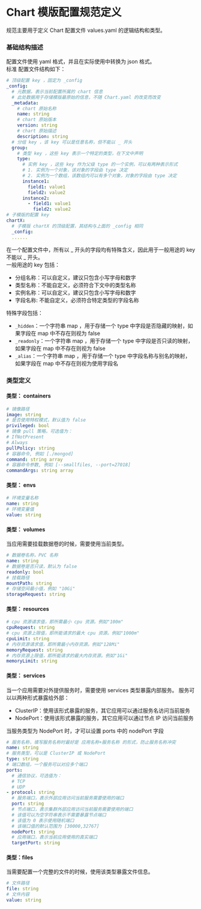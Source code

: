 # Chart 模版配置规范定义

规范主要用于定义 Chart 配置文件 values.yaml 的逻辑结构和类型。  

### 基础结构描述
配置文件使用 yaml 格式，并且在实际使用中转换为 json 格式。  
标准 配置文件结构如下：
```yaml
# 顶级配置 key ，固定为 _config
_config: 
  # 元数据，表示当前配置所属的 chart 信息
  # 此处数据用于存储模版最原始的信息，不随 Chart.yaml 的改变而改变
  _metadata:
    # chart 原始名称
    name: string
    # chart 原始版本
    version: string
    # chart 原始描述
    description: string
  # 分组 key ，该 key 可以是任意名称，但不能以 _ 开头
  group:
    # 类型 key ，这些 key 表示一个特定的类型，在下文中声明
    type:
      # 实例 key ，这些 key 作为父级 type 的一个实例，可以有两种表示形式
      # 1. 实例为一个对象，该对象的字段由 type 决定
      # 2. 实例为一个数组，该数组内可以有多个对象，对象的字段由 type 决定
      instance1:
        field1: value1
        field2: value2
      instance2:
        - field1: value1
          field2: value2
# 子模版的配置 key
chartX:
  # 子模版 chartX 的顶级配置，其结构与上面的 _config 相同
  _config:
  ......
```
在一个配置文件中，所有以 _ 开头的字段均有特殊含义，因此用于一般用途的 key 不能以 _ 开头。  
一般用途的 key 包括：
- 分组名称：可以自定义，建议只包含小写字母和数字
- 类型名称：不能自定义，必须符合下文中的类型名称
- 实例名称：可以自定义，建议只包含小写字母和数字
- 字段名称: 不能自定义，必须符合特定类型的字段名称

特殊字段包括：
- `_hidden`：一个字符串 map ，用于存储一个 type 中字段是否隐藏的映射，如果字段在 map 中不存在则视为 false
- `_readonly`：一个字符串 map ，用于存储一个 type 中字段是否只读的映射，如果字段在 map 中不存在则视为 false
- `_alias`：一个字符串 map ，用于存储一个 type 中字段名称与别名的映射，如果字段在 map 中不存在则视为使用字段名

### 类型定义
#### 类型： containers
```yaml
# 镜像路径
image: string
# 是否使用特权模式，默认值为 false
privileged: bool
# 镜像 pull 策略，可选值为：
# IfNotPresent
# Always
pullPolicy: string
# 容器命令, 例如 [./mongod]
command: string array
# 容器命令参数, 例如 [--smallfiles, --port=27018]
commandArgs: string array
```

#### 类型： envs
```yaml
# 环境变量名称
name: string
# 环境变量值
value: string
```

#### 类型： volumes
当应用需要挂载数据卷的时候，需要使用当前类型。
```yaml
# 数据卷名称，PVC 名称
name: string
# 数据卷是否只读，默认为 false
readonly: bool
# 挂载路径
mountPath: string
# 存储空间最小值，例如 "10Gi"
storageRequest: string
```

#### 类型： resources
```yaml
# cpu 资源请求值，即所需最小 cpu 资源。例如"100m"
cpuRequest: string
# cpu 资源上限值，即所能请求的最大 cpu 资源。例如"1000m"
cpuLimit: string
# 内存资源请求值，即所需最小内存资源。例如"128Mi"
memoryRequest: string
# 内存资源上限值，即所能请求的最大内存资源。例如"1Gi"
memoryLimit: string
```

#### 类型： services
当一个应用需要对外提供服务时，需要使用 services 类型暴露内部服务。
服务可以以两种形式暴露给外部：
- ClusterIP：使用该形式暴露的服务，其它应用可以通过服务名访问当前服务
- NodePort：使用该形式暴露的服务，其它应用可以通过节点 IP 访问当前服务

当服务类型为 NodePort 时，才可以设置 ports 中的 nodePort 字段
```yaml
# 服务名称，填写服务名称时最好是 应用名称+服务名称 的形式，防止服务名称冲突
name: string
# 服务类型，可以是 ClusterIP 或 NodePort
type: string
# 端口数组，一个服务可以对应多个端口
ports:
  # 通信协议，可选值为：
  # TCP
  # UDP
- protocol: string
  # 服务端口，表示外部应用访问当前服务需要使用的端口
  port: string
  # 节点端口，表示集群外部应用访问当前服务需要使用的端口
  # 该值可以为空字符串表示不需要暴露节点端口
  # 该值为 0 表示使用随机端口
  # 该端口值的默认范围为 [30000,32767]
  nodePort: string
  # 应用端口，表示当前应用使用的真实端口
  targetPort: string
```

#### 类型：files
当需要配置一个完整的文件的时候，使用该类型暴露文件信息。
```yaml
# 文件路径
file: string
# 文件内容
value: string
```
